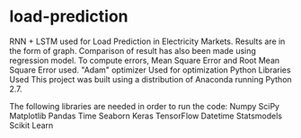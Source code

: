 # load-prediction
RNN + LSTM used for Load Prediction in Electricity Markets. 
Results are in the form of graph.
Comparison of result has also been made using regression model. 
To compute errors, Mean Square Error and Root Mean Square Error used.
"Adam" optimizer Used for optimization
Python Libraries Used
This project was built using a distribution of Anaconda running Python 2.7.

The following libraries are needed in order to run the code:
Numpy
SciPy
Matplotlib
Pandas
Time
Seaborn
Keras
TensorFlow
Datetime
Statsmodels
Scikit Learn
